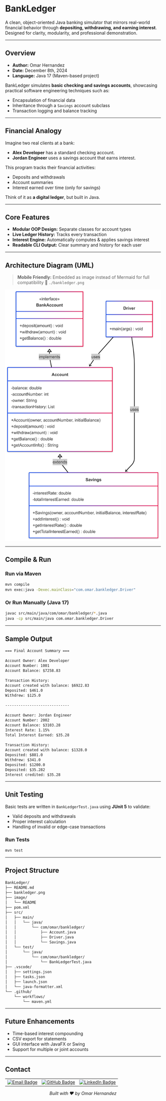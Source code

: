 # BankLedger

A clean, object-oriented Java banking simulator that mirrors real-world financial behavior through **depositing, withdrawing, and earning interest**. Designed for clarity, modularity, and professional demonstration.

---

## Overview

- **Author:** Omar Hernandez
- **Date:** December 8th, 2024
- **Language:** Java 17 (Maven-based project)

BankLedger simulates **basic checking and savings accounts**, showcasing practical software engineering techniques such as:

- Encapsulation of financial data
- Inheritance through a `Savings` account subclass
- Transaction logging and balance tracking

---

## Financial Analogy

Imagine two real clients at a bank:

- **Alex Developer** has a standard checking account.
- **Jordan Engineer** uses a savings account that earns interest.

This program tracks their financial activities:

- Deposits and withdrawals
- Account summaries
- Interest earned over time (only for savings)

Think of it as **a digital ledger**, but built in Java.

---

## Core Features

- **Modular OOP Design:** Separate classes for account types
- **Live Ledger History:** Tracks every transaction
- **Interest Engine:** Automatically computes & applies savings interest
- **Readable CLI Output:** Clear summary and history for each user

---

## Architecture Diagram (UML)

> **Mobile Friendly:** Embedded as image instead of Mermaid for full compatibility
> 📂 `./bankledger.png`

![BankLedger UML Diagram](./bankledger.png)

---

## Compile & Run

### Run via Maven

```bash
mvn compile
mvn exec:java -Dexec.mainClass="com.omar.bankledger.Driver"
```

### Or Run Manually (Java 17)

```bash
javac src/main/java/com/omar/bankledger/*.java
java -cp src/main/java com.omar.bankledger.Driver
```

---

## Sample Output

```
=== Final Account Summary ===

Account Owner: Alex Developer
Account Number: 1001
Account Balance: $7258.83

Transaction History:
Account created with balance: $6922.83
Deposited: $461.0
Withdrew: $125.0

-----------------------------

Account Owner: Jordan Engineer
Account Number: 2002
Account Balance: $3103.28
Interest Rate: 1.15%
Total Interest Earned: $35.28

Transaction History:
Account created with balance: $1328.0
Deposited: $881.0
Withdrew: $341.0
Deposited: $1200.0
Deposited: $35.282
Interest credited: $35.28
```

---

## Unit Testing

Basic tests are written in `BankLedgerTest.java` using **JUnit 5** to validate:

- Valid deposits and withdrawals
- Proper interest calculation
- Handling of invalid or edge-case transactions

### Run Tests

```bash
mvn test
```

---

## Project Structure

```
BankLedger/
├── README.md
├── bankledger.png
├── image/
│   └── README
├── pom.xml
├── src/
│   ├── main/
│   │   └── java/
│   │       └── com/omar/bankledger/
│   │           ├── Account.java
│   │           ├── Driver.java
│   │           └── Savings.java
│   └── test/
│       └── java/
│           └── com/omar/bankledger/
│               └── BankLedgerTest.java
├── .vscode/
│   ├── settings.json
│   ├── tasks.json
│   ├── launch.json
│   └── java-formatter.xml
└── .github/
    └── workflows/
        └── maven.yml
```

---

## Future Enhancements

- Time-based interest compounding
- CSV export for statements
- GUI interface with JavaFX or Swing
- Support for multiple or joint accounts

---


## Contact

<table align="center">
  <tr>
    <td>
      <a href="mailto:ohern@bu.edu">
        <img src="https://img.shields.io/badge/Gmail-D14836?style=for-the-badge&logo=gmail&logoColor=white" alt="Email Badge">
      </a>
    </td>
    <td>
      <a href="https://github.com/oohmxi">
        <img src="https://img.shields.io/badge/GitHub-100000?style=for-the-badge&logo=github&logoColor=white" alt="GitHub Badge">
      </a>
    </td>
    <td>
      <a href="https://linkedin.com/in/omarhlink">
        <img src="https://img.shields.io/badge/LinkedIn-0077B5?style=for-the-badge&logo=linkedin&logoColor=white" alt="LinkedIn Badge">
      </a>
    </td>
  </tr>
</table>

<p align="center"><em>Built with ❤️ by Omar Hernandez</em></p>
